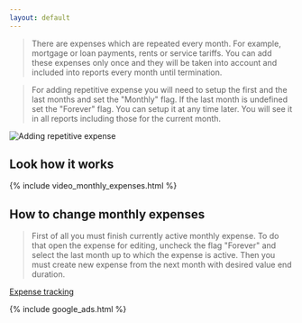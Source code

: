 ```yaml
---
layout: default
--- 
```


> There are expenses which are repeated every month. For example, mortgage or loan payments, rents or service tariffs. You can add these expenses only once and they will be taken into account and included into reports every month until termination. 

> For adding repetitive expense you will need to setup the first and the last months and set the "Monthly" flag. If the last month is undefined set the "Forever" flag. You can setup it at any time later.  You will see it in all reports including those for the current month.

![Adding repetitive expense](https://dvmorozov.github.io/expenses/assets/images/2015-07-05_09h33_05.png)

## Look how it works

{% include video_monthly_expenses.html %}

## How to change monthly expenses

> First of all you must finish currently active monthly expense. To do that open the expense for editing, uncheck the flag "Forever" and select the last month up to which the expense is active. Then you must create new expense from the next month with desired value end duration.

[Expense tracking](https://dvmorozov.github.io/expenses/expense-tracking)

{% include google_ads.html %}
